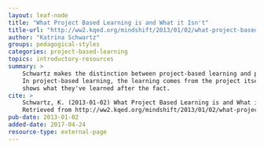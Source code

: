 ```yaml
---
layout: leaf-node
title: "What Project Based Learning is and What it Isn't"
title-url: "http://ww2.kqed.org/mindshift/2013/01/02/what-project-based-learning-is-and-isnt/"
author: "Katrina Schwartz"
groups: pedagogical-styles
categories: project-based-learning
topics: introductory-resources
summary: >
    Schwartz makes the distinction between project-based learning and project-oriented learning.
    In project-based learning, the learning comes from the project itself, not something that
    shows what they've learned after the fact.
cite: >
    Schwartz, K. (2013-01-02) What Project Based Learning is and What it Isn't. Mindshift, KQED.
    Retrieved from http://ww2.kqed.org/mindshift/2013/01/02/what-project-based-learning-is-and-isnt/
pub-date: 2013-01-02
added-date: 2017-04-24
resource-type: external-page
---
```

